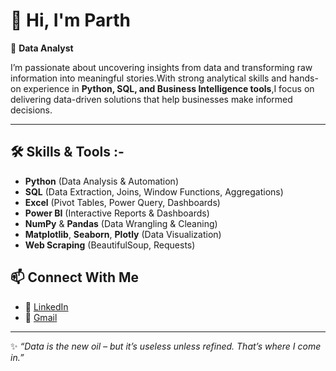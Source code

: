 # 👋 Hi, I'm Parth  

🚀 **Data Analyst**  

I’m passionate about uncovering insights from data and transforming raw information into meaningful stories.With strong analytical skills and hands-on experience in **Python, SQL, and Business Intelligence tools**,I focus on delivering data-driven solutions that help businesses make informed decisions.  

---

## 🛠️ Skills & Tools :-
- **Python** (Data Analysis & Automation)
- **SQL** (Data Extraction, Joins, Window Functions, Aggregations)
- **Excel** (Pivot Tables, Power Query, Dashboards)
- **Power BI** (Interactive Reports & Dashboards) 
- **NumPy** & **Pandas** (Data Wrangling & Cleaning)  
- **Matplotlib**, **Seaborn**, **Plotly** (Data Visualization)  
- **Web Scraping** (BeautifulSoup, Requests)  
 
## 📫 Connect With Me  

- 💼 [LinkedIn](https://www.linkedin.com/in/-parth-/)  
- 📧 [Gmail](parthpatoliya001@gmail.com)

---

✨ *“Data is the new oil – but it’s useless unless refined. That’s where I come in.”*  
